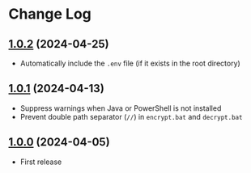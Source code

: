 # Change Log

## [1.0.2](https://github.com/david-04/gpg2f/releases/tag/v1.0.2) (2024-04-25)

- Automatically include the `.env` file (if it exists in the root directory)

## [1.0.1](https://github.com/david-04/gpg2f/releases/tag/v1.0.1) (2024-04-13)

- Suppress warnings when Java or PowerShell is not installed
- Prevent double path separator (`//`) in `encrypt.bat` and `decrypt.bat`

## [1.0.0](https://github.com/david-04/gpg2f/releases/tag/v1.0.0) (2024-04-05)

- First release
